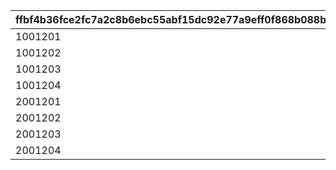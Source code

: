 |ffbf4b36fce2fc7a2c8b6ebc55abf15dc92e77a9eff0f868b088b0051370a589|fcdda5858b6b7c644ca460ee3f21253da3ac0ed99cdb3805fd6cb5b9ab8a9c9d|c2c1312e3d6840ff0e2bbc953ff0eddb95aec6938d25b106d51f8a5a28ef4516|fc6c40a8a3c4ad4f944243e81587c09a4c1fa046a181000fd8e070b89a1cec75|2a01bbc7e8ca6e000d4e0b3aadf75922ea48c32363ef66b41b5747a08b869f06|3548e921dd954619d375bc003114de3e4bc568fd9474d0078400dfcb264e790b|a1791a537f58890bc78e6f8efd00b8b82379cb94629b2ad28226775f0e809477|6f010c50bf258f348af44944ee2e14177b5e6aa5c6b4d3a223034536bda1662f|5317feefb305185051184a787cfe9397f5bf24339c3c0f381cb43b665a142a68|71a6d5e5a5095a5cec5e0c4680373092f0e27b6de77c7ea8ffa8b6c3dfd09edd|c163e1bcef2888ac944ac7c0a72bc3cd9ad57069b2135f1d21de6ff0e457c485|a933f00d780bc82e1220d61f7a4d224c1b2db787e74cf0a3256da1ad624d62c0|ba2933e17378d7186a58055ca5fea4e2c7cbbd538abada42f6e2cd1f230a97a5|df563aa89da387a43305066a19958c7cf93d8723e379b390094b69ce8d70b484|361b59f30000e3923343560fb07f860d1019f9b185da03ab2f24f2385b3f8ec4|5758d7473ad2fdc84682e1b7880d4b50faaff1c58c3e63d319918b21fe368d17|
| --- | --- | --- | --- | --- | --- | --- | --- | --- | --- | --- | --- | --- | --- | --- | --- |
|1001201|0|0|50|0|91002|8|0|0|0|0|0|0|0|0|0|
|1001202|0|0|50|0|91002|8|0|0|0|0|0|0|0|0|0|
|1001203|0|0|50|0|91002|8|0|0|0|0|0|0|0|0|0|
|1001204|0|0|100|0|91002|8|0|0|0|0|0|0|0|0|0|
|2001201|0|0|50|0|91002|8|0|0|0|0|0|0|0|0|0|
|2001202|0|0|50|0|91002|8|0|0|0|0|0|0|0|0|0|
|2001203|0|0|50|0|91002|8|0|0|0|0|0|0|0|0|0|
|2001204|0|0|100|0|91002|8|0|0|0|0|0|0|0|0|0|